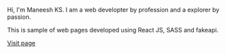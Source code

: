 Hi, I'm Maneesh KS. I am a web developter by profession and a explorer by passion.

This is sample of web pages developed using React JS, SASS and fakeapi.

<a href="https://anand-man.github.io/reactSampleProject/build">Visit page</a>
